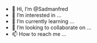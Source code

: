 - 👋 Hi, I’m @Sadmanfred
- 👀 I’m interested in ...
- 🌱 I’m currently learning ...
- 💞️ I’m looking to collaborate on ...
- 📫 How to reach me ...

<!---
Sadmanfred/Sadmanfred is a ✨ special ✨ repository because its `README.md` (this file) appears on your GitHub profile.
You can click the Preview link to take a look at your changes.
--->
